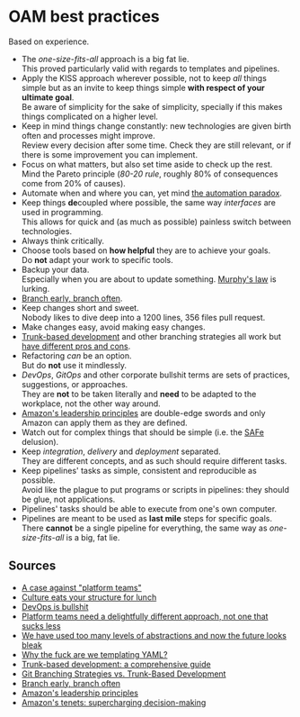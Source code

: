 # OAM best practices

Based on experience.

- The _one-size-fits-all_ approach is a big fat lie.<br/>
  This proved particularly valid with regards to templates and pipelines.
- Apply the KISS approach wherever possible, not to keep _all_ things simple but as an invite to keep things simple **with respect of your ultimate goal**.<br/>
  Be aware of simplicity for the sake of simplicity, specially if this makes things complicated on a higher level.
- Keep in mind things change constantly: new technologies are given birth often and processes might improve.<br/>
  Review every decision after some time. Check they are still relevant, or if there is some improvement you can implement.
- Focus on what matters, but also set time aside to check up the rest.<br/>
  Mind the Pareto principle (_80-20 rule_, roughly 80% of consequences come from 20% of causes).
- Automate when and where you can, yet mind [the automation paradox].
- Keep things **de**coupled where possible, the same way _interfaces_ are used in programming.<br/>
  This allows for quick and (as much as possible) painless switch between technologies.
- Always think critically.
- Choose tools based on **how helpful** they are to achieve your goals.<br/>
  Do **not** adapt your work to specific tools.
- Backup your data.<br/>
  Especially when you are about to update something. [Murphy's law] is lurking.
- [Branch early, branch often].
- Keep changes short and sweet.<br/>
  Nobody likes to dive deep into a 1200 lines, 356 files pull request.
- Make changes easy, avoid making easy changes.
- [Trunk-based development][trunk-based development: a comprehensive guide] and other branching strategies all work but [have different pros and cons][git branching strategies vs. trunk-based development].
- Refactoring _can_ be an option.<br/>
  But do **not** use it mindlessly.
- _DevOps_, _GitOps_ and other corporate bullshit terms are sets of practices, suggestions, or approaches.<br/>
  They are **not** to be taken literally and **need** to be adapted to the workplace, not the other way around.
- [Amazon's leadership principles] are double-edge swords and only Amazon can apply them as they are defined.
- Watch out for complex things that should be simple (i.e. the [SAFe] delusion).
- Keep _integration_, _delivery_ and _deployment_ separated.<br/>
  They are different concepts, and as such should require different tasks.
- Keep pipelines' tasks as simple, consistent and reproducible as possible.<br/>
  Avoid like the plague to put programs or scripts in pipelines: they should be glue, not applications.
- Pipelines' tasks should be able to execute from one's own computer.
- Pipelines are meant to be used as **last mile** steps for specific goals.<br/>
  There **cannot** be a single pipeline for everything, the same way as _one-size-fits-all_ is a big, fat lie.

## Sources

- [A case against "platform teams"]
- [Culture eats your structure for lunch]
- [DevOps is bullshit]
- [Platform teams need a delightfully different approach, not one that sucks less]
- [We have used too many levels of abstractions and now the future looks bleak]
- [Why the fuck are we templating YAML?]
- [Trunk-based development: a comprehensive guide]
- [Git Branching Strategies vs. Trunk-Based Development]
- [Branch early, branch often]
- [Amazon's leadership principles]
- [Amazon's tenets: supercharging decision-making]

<!--
  References
  -->

<!-- Knowledge base -->
[safe]: safe.placeholder
[the automation paradox]: the%20automation%20paradox.placeholder

<!-- Others -->
[a case against "platform teams"]: https://kislayverma.com/organizations/a-case-against-platform-teams/
[amazon's leadership principles]: https://www.amazon.jobs/content/en/our-workplace/leadership-principles
[amazon's tenets: supercharging decision-making]: https://aws.amazon.com/blogs/enterprise-strategy/tenets-supercharging-decision-making/
[branch early, branch often]: https://medium.com/@huydotnet/branch-early-branch-often-daadaad9468e
[culture eats your structure for lunch]: https://thoughtmanagement.org/2013/07/10/culture-eats-your-structure-for-lunch/
[devops is bullshit]: https://blog.massdriver.cloud/posts/devops-is-bullshit/
[git branching strategies vs. trunk-based development]: https://launchdarkly.com/blog/git-branching-strategies-vs-trunk-based-development/
[murphy's law]: https://en.wikipedia.org/wiki/Murphy%27s_law
[platform teams need a delightfully different approach, not one that sucks less]: https://www.chkk.io/blog/platform-teams-different-approach
[trunk-based development: a comprehensive guide]: https://launchdarkly.com/blog/introduction-to-trunk-based-development/
[we have used too many levels of abstractions and now the future looks bleak]: https://unixsheikh.com/articles/we-have-used-too-many-levels-of-abstractions-and-now-the-future-looks-bleak.html
[why the fuck are we templating yaml?]: https://leebriggs.co.uk/blog/2019/02/07/why-are-we-templating-yaml
